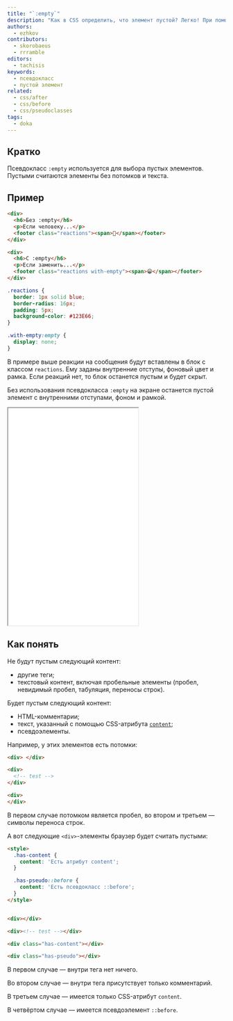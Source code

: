 ```yaml
---
title: "`:empty`"
description: "Как в CSS определить, что элемент пустой? Легко! При помощи этого псевдокласса."
authors:
  - ezhkov
contributors:
  - skorobaeus
  - rrramble
editors:
  - tachisis
keywords:
  - псевдокласс
  - пустой элемент
related:
  - css/after
  - css/before
  - css/pseudoclasses
tags:
  - doka
---
```


## Кратко

Псевдокласс `:empty` используется для выбора пустых элементов. Пустыми считаются элементы без потомков и текста.

## Пример

```html
<div>
  <h6>Без :empty</h6>
  <p>Если человеку...</p>
  <footer class="reactions"><span>🤔</span></footer>
</div>

<div>
  <h6>С :empty</h6>
  <p>Если заменить...</p>
  <footer class="reactions with-empty"><span>😁</span></footer>
</div>
```

```css
.reactions {
  border: 1px solid blue;
  border-radius: 16px;
  padding: 5px;
  background-color: #123E66;
}

.with-empty:empty {
  display: none;
}
```

В примере выше реакции на сообщения будут вставлены в блок с классом `reactions`. Ему заданы внутренние отступы, фоновый цвет и рамка. Если реакций нет, то блок останется пустым и будет скрыт.

Без использования псевдокласса `:empty` на экране останется пустой элемент с внутренними отступами, фоном и рамкой.

<iframe title="Скрывание пустого элемента при помощи псевдокласса" src="demos/index/" height="500"></iframe>

## Как понять

Не будут пустым следующий контент:

- другие теги;
- текстовый контент, включая пробельные элементы (пробел, невидимый пробел, табуляция, переносы строк).

Будет пустым следующий контент:

- HTML-комментарии;
- текст, указанный с помощью CSS-атрибута [`content`](https://doka.guide/css/content/);
- псевдоэлементы.


Например, у этих элементов есть потомки:

```html
<div> </div>

<div>
  <!-- test -->
</div>

<div>
</div>
```

В первом случае потомком является пробел, во втором и третьем — символы переноса строк.

А вот следующие `<div>`-элементы браузер будет считать пустыми:

```html
<style>
  .has-content {
    content: 'Есть атрибут content';
  }

  .has-pseudo::before {
    content: 'Есть псевдокласс ::before';
  }
</style>


<div></div>

<div><!-- test --></div>

<div class="has-content"></div>

<div class="has-pseudo"></div>
```

В первом случае — внутри тега нет ничего.

Во втором случае — внутри тега присутствует только комментарий.

В третьем случае — имеется только CSS-атрибут `content`.

В четвёртом случае — имеется псевдоэлемент `::before`.
